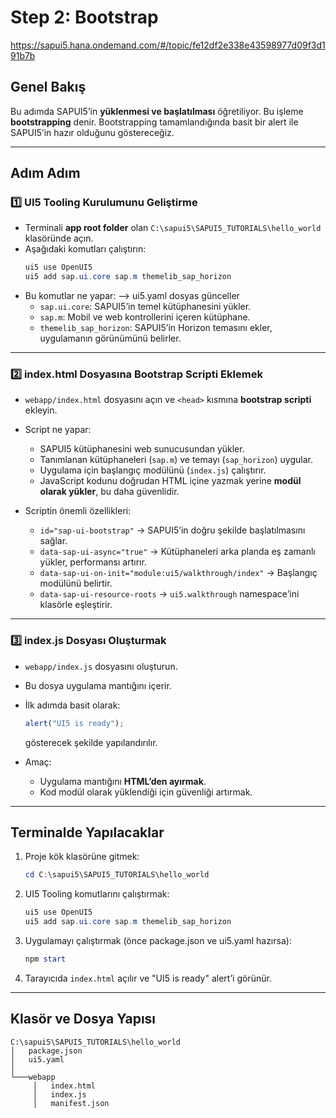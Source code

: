 # Step 2: Bootstrap

https://sapui5.hana.ondemand.com/#/topic/fe12df2e338e43598977d09f3d191b7b

## Genel Bakış
Bu adımda SAPUI5’in **yüklenmesi ve başlatılması** öğretiliyor. Bu işleme **bootstrapping** denir. Bootstrapping tamamlandığında basit bir alert ile SAPUI5’in hazır olduğunu göstereceğiz.  

---

## Adım Adım

### 1️⃣ UI5 Tooling Kurulumunu Geliştirme
- Terminali **app root folder** olan `C:\sapui5\SAPUI5_TUTORIALS\hello_world` klasöründe açın.  
- Aşağıdaki komutları çalıştırın:  
  ```powershell
  ui5 use OpenUI5
  ui5 add sap.ui.core sap.m themelib_sap_horizon


* Bu komutlar ne yapar:
--> ui5.yaml dosyas günceller
  * `sap.ui.core`: SAPUI5’in temel kütüphanesini yükler.  
  * `sap.m`: Mobil ve web kontrollerini içeren kütüphane.
  * `themelib_sap_horizon`: SAPUI5’in Horizon temasını ekler, uygulamanın görünümünü belirler.

---

### 2️⃣ index.html Dosyasına Bootstrap Scripti Eklemek

* `webapp/index.html` dosyasını açın ve `<head>` kısmına **bootstrap scripti** ekleyin.

* Script ne yapar:

  * SAPUI5 kütüphanesini web sunucusundan yükler.
  * Tanımlanan kütüphaneleri (`sap.m`) ve temayı (`sap_horizon`) uygular.
  * Uygulama için başlangıç modülünü (`index.js`) çalıştırır.
  * JavaScript kodunu doğrudan HTML içine yazmak yerine **modül olarak yükler**, bu daha güvenlidir.

* Scriptin önemli özellikleri:

  * `id="sap-ui-bootstrap"` → SAPUI5’in doğru şekilde başlatılmasını sağlar.
  * `data-sap-ui-async="true"` → Kütüphaneleri arka planda eş zamanlı yükler, performansı artırır.
  * `data-sap-ui-on-init="module:ui5/walkthrough/index"` → Başlangıç modülünü belirtir.
  * `data-sap-ui-resource-roots` → `ui5.walkthrough` namespace’ini klasörle eşleştirir.

---

### 3️⃣ index.js Dosyası Oluşturmak

* `webapp/index.js` dosyasını oluşturun.

* Bu dosya uygulama mantığını içerir.

* İlk adımda basit olarak:

  ```javascript
  alert("UI5 is ready");
  ```

  gösterecek şekilde yapılandırılır.

* Amaç:

  * Uygulama mantığını **HTML’den ayırmak**.
  * Kod modül olarak yüklendiği için güvenliği artırmak.

---

## Terminalde Yapılacaklar

1. Proje kök klasörüne gitmek:

   ```powershell
   cd C:\sapui5\SAPUI5_TUTORIALS\hello_world
   ```
2. UI5 Tooling komutlarını çalıştırmak:

   ```powershell
   ui5 use OpenUI5
   ui5 add sap.ui.core sap.m themelib_sap_horizon
   ```
3. Uygulamayı çalıştırmak (önce package.json ve ui5.yaml hazırsa):

   ```powershell
   npm start
   ```
4. Tarayıcıda `index.html` açılır ve "UI5 is ready" alert’i görünür.

---

## Klasör ve Dosya Yapısı

```
C:\sapui5\SAPUI5_TUTORIALS\hello_world
│   package.json
│   ui5.yaml
│
└───webapp
     │   index.html
     │   index.js
     │   manifest.json
```

```

